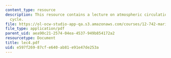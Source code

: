 ```yaml
---
content_type: resource
description: This resource contains a lecture on atmospheric circulation and water
  cycle.
file: https://ol-ocw-studio-app-qa.s3.amazonaws.com/courses/12-742-marine-chemistry-fall-2006/e597f26987cfe640ab81e91e47de253a_lec4.pdf
file_type: application/pdf
parent_uid: aea90c21-2574-04ea-4537-949b854172a2
resourcetype: Document
title: lec4.pdf
uid: e597f269-87cf-e640-ab81-e91e47de253a
---
```

